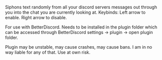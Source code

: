 Siphons text randomly from all your discord servers messages out through you into the chat you are currently looking at. 
Keybinds: Left arrow to enable. Right arrow to disable.

For use with BetterDiscord. Needs to be installed in the plugin folder which can be accessed through BetterDiscord settings -> plugin -> open plugin folder.

Plugin may be unstable, may cause crashes, may cause bans. I am in no way liable for any of that. Use at own risk.
